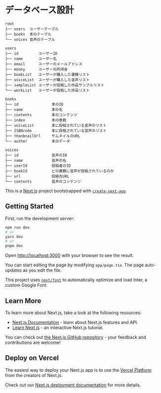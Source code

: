# データベース設計

```
root
├── users  ユーザーテーブル
├── books  本のテーブル
└── voices 音声のテーブル

users
├── id         ユーザーID
├── name       ユーザー名
├── email      ユーザーのメールアドレス
├── money      ユーザーの所持金
├── bookList   ユーザーが購入した書籍リスト
├── voiceList  ユーザーが購入した音声リスト
├── sampleList ユーザーが投稿した作品サンプルリスト
└── workList   ユーザーが投稿した作品リスト
 
books
├── id               本のID
├── name             本の名
├── contents         本のコンテンツ
├── index            本の巻数        
├── voiceList        本に投稿されている音声のリスト
├── ISBNcode         本に投稿されている音声のリスト
├── thonbnailUrl     サムネイルのURL
└── author           本のデータ

voices
├── id               音声のID
├── name             音声の名
├── userId           投稿者のID
├── bookId           どの書籍に音声が投稿されているのか
├── url              投稿先URL
└── contents         音声のコンテンツ
```

This is a [Next.js](https://nextjs.org/) project bootstrapped with [`create-next-app`](https://github.com/vercel/next.js/tree/canary/packages/create-next-app).

## Getting Started

First, run the development server:

```bash
npm run dev
# or
yarn dev
# or
pnpm dev
```

Open [http://localhost:3000](http://localhost:3000) with your browser to see the result.

You can start editing the page by modifying `app/page.tsx`. The page auto-updates as you edit the file.

This project uses [`next/font`](https://nextjs.org/docs/basic-features/font-optimization) to automatically optimize and load Inter, a custom Google Font.

## Learn More

To learn more about Next.js, take a look at the following resources:

- [Next.js Documentation](https://nextjs.org/docs) - learn about Next.js features and API.
- [Learn Next.js](https://nextjs.org/learn) - an interactive Next.js tutorial.

You can check out [the Next.js GitHub repository](https://github.com/vercel/next.js/) - your feedback and contributions are welcome!

## Deploy on Vercel

The easiest way to deploy your Next.js app is to use the [Vercel Platform](https://vercel.com/new?utm_medium=default-template&filter=next.js&utm_source=create-next-app&utm_campaign=create-next-app-readme) from the creators of Next.js.

Check out our [Next.js deployment documentation](https://nextjs.org/docs/deployment) for more details.